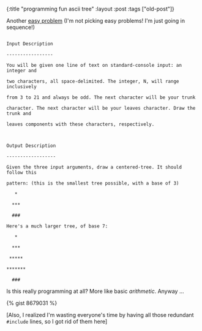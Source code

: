 {:title "programming fun ascii tree"
:layout :post
 :tags ["old-post"]}



Another [easy problem](http://www.reddit.com/r/dailyprogrammer/comments/1t0r09/121613_challenge_145_easy_tree_generation/) (I'm not picking easy problems! I'm just going in sequence!)



```

Input Description

-----------------

You will be given one line of text on standard-console input: an integer and

two characters, all space-delimited. The integer, N, will range inclusively

from 3 to 21 and always be odd. The next character will be your trunk

character. The next character will be your leaves character. Draw the trunk and

leaves components with these characters, respectively.



Output Description

------------------

Given the three input arguments, draw a centered-tree. It should follow this

pattern: (this is the smallest tree possible, with a base of 3)

   *

  ***

  ###

Here's a much larger tree, of base 7:

   *

  ***

 *****

*******

  ###

```



Is this really programming at all? More like basic _arithmetic_. Anyway ...



{% gist 8679031 %}



[Also, I realized I'm wasting everyone's time by having all those redundant `#include` lines, so I got rid of them here]
